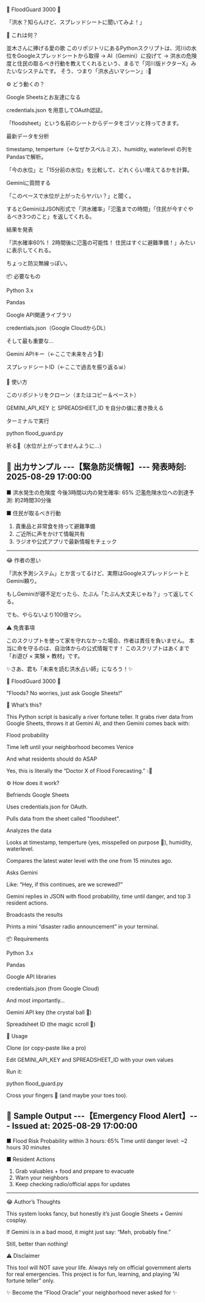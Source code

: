 🌊 FloodGuard 3000 🚨

「洪水？知らんけど、スプレッドシートに聞いてみよ！」

🧐 これは何？

並木さんに捧げる愛の歌
このリポジトリにあるPythonスクリプトは、河川の水位をGoogleスプレッドシートから取得 → AI（Gemini）に投げて → 洪水の危険度と住民の取るべき行動を教えてくれるという、まるで「河川版ドクターX」みたいなシステムです。
そう、つまり「洪水占いマシーン」💧🔮

⚙️ どう動くの？

Google Sheetsとお友達になる

credentials.json を用意してOAuth認証。

「floodsheet」という名前のシートからデータをゴソッと持ってきます。

最新データを分析

timestamp, temperture（←なぜかスペルミス）、humidity, waterlevel の列をPandasで解析。

「今の水位」と「15分前の水位」を比較して、どれくらい増えてるかを計算。

Geminiに質問する

「このペースで水位が上がったらヤバい？」と聞く。

するとGeminiはJSON形式で「洪水確率」「氾濫までの時間」「住民が今すぐやるべき3つのこと」を返してくれる。

結果を発表

「洪水確率60%！ 2時間後に氾濫の可能性！ 住民はすぐに避難準備！」みたいに表示してくれる。

ちょっと防災無線っぽい。

📦 必要なもの

Python 3.x

Pandas

Google API関連ライブラリ

credentials.json（Google CloudからDL）

そして最も重要な…

Gemini APIキー（←ここで未来を占う🔑）

スプレッドシートID（←ここで過去を振り返る📊）

🚀 使い方

このリポジトリをクローン（またはコピー＆ペースト）

GEMINI_API_KEY と SPREADSHEET_ID を自分の値に書き換える

ターミナルで実行

python flood_guard.py


祈る🙏（水位が上がってませんように…）

🤖 出力サンプル
---【緊急防災情報】---
発表時刻: 2025-08-29 17:00:00
---------------------------------
■ 洪水発生の危険度
  今後3時間以内の発生確率: 65%
  氾濫危険水位への到達予測: 約2時間30分後

■ 住民が取るべき行動
  1. 貴重品と非常食を持って避難準備
  2. ご近所に声をかけて情報共有
  3. ラジオや公式アプリで最新情報をチェック
---------------------------------

😂 作者の思い

「洪水予測システム」とか言ってるけど、実際はGoogleスプレッドシートとGemini頼り。

もしGeminiが寝不足だったら、たぶん「たぶん大丈夫じゃね？」って返してくる。

でも、やらないより100倍マシ。

⚠️ 免責事項

このスクリプトを使って家を守れなかった場合、作者は責任を負いません。
本当に命を守るのは、自治体からの公式情報です！
このスクリプトはあくまで「お遊び × 実験 × 教材」です。

✨さあ、君も「未来を読む洪水占い師」になろう！✨

🌊 FloodGuard 3000 🚨

"Floods? No worries, just ask Google Sheets!"

🧐 What’s this?

This Python script is basically a river fortune teller.
It grabs river data from Google Sheets, throws it at Gemini AI, and then Gemini comes back with:

Flood probability

Time left until your neighborhood becomes Venice

And what residents should do ASAP

Yes, this is literally the “Doctor X of Flood Forecasting.” 💧🔮

⚙️ How does it work?

Befriends Google Sheets

Uses credentials.json for OAuth.

Pulls data from the sheet called "floodsheet".

Analyzes the data

Looks at timestamp, temperture (yes, misspelled on purpose 🤷), humidity, waterlevel.

Compares the latest water level with the one from 15 minutes ago.

Asks Gemini

Like: “Hey, if this continues, are we screwed?”

Gemini replies in JSON with flood probability, time until danger, and top 3 resident actions.

Broadcasts the results

Prints a mini “disaster radio announcement” in your terminal.

📦 Requirements

Python 3.x

Pandas

Google API libraries

credentials.json (from Google Cloud)

And most importantly…

Gemini API key (the crystal ball 🔑)

Spreadsheet ID (the magic scroll 📜)

🚀 Usage

Clone (or copy-paste like a pro)

Edit GEMINI_API_KEY and SPREADSHEET_ID with your own values

Run it:

python flood_guard.py


Cross your fingers 🤞 (and maybe your toes too).

🤖 Sample Output
---【Emergency Flood Alert】---
Issued at: 2025-08-29 17:00:00
---------------------------------
■ Flood Risk
  Probability within 3 hours: 65%
  Time until danger level: ~2 hours 30 minutes

■ Resident Actions
  1. Grab valuables + food and prepare to evacuate
  2. Warn your neighbors
  3. Keep checking radio/official apps for updates
---------------------------------

😂 Author’s Thoughts

This system looks fancy, but honestly it’s just Google Sheets + Gemini cosplay.

If Gemini is in a bad mood, it might just say: “Meh, probably fine.”

Still, better than nothing!

⚠️ Disclaimer

This tool will NOT save your life.
Always rely on official government alerts for real emergencies.
This project is for fun, learning, and playing “AI fortune teller” only.

✨ Become the “Flood Oracle” your neighborhood never asked for ✨